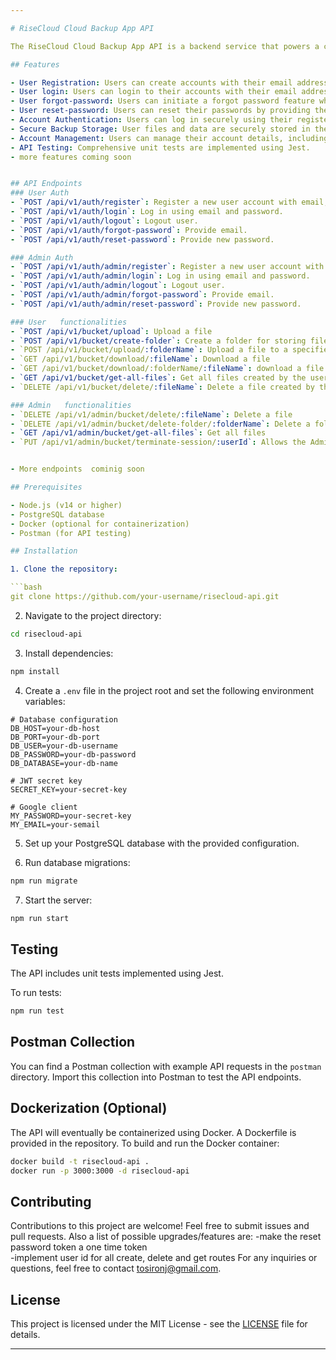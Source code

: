 ```yaml
---

# RiseCloud Cloud Backup App API

The RiseCloud Cloud Backup App API is a backend service that powers a cloud backup system. It allows users to securely create accounts and manage their backups in the cloud. This API is built using TypeScript, Node.js, Express, PostgreSQL, and Jest for testing.

## Features

- User Registration: Users can create accounts with their email address, password, and full name.
- User login: Users can login to their accounts with their email address and password.
- User forgot-password: Users can initiate a forgot password feature which sends an authentication token to their provided emails.
- User reset-password: Users can reset their passwords by providing the authenticated token sent to their email and thereafter receive a confirmatory email.
- Account Authentication: Users can log in securely using their registered credentials.
- Secure Backup Storage: User files and data are securely stored in the cloud.
- Account Management: Users can manage their account details, including password reset.
- API Testing: Comprehensive unit tests are implemented using Jest.
- more features coming soon


## API Endpoints
### User Auth
- `POST /api/v1/auth/register`: Register a new user account with email, password, and full name.
- `POST /api/v1/auth/login`: Log in using email and password.
- `POST /api/v1/auth/logout`: Logout user.
- `POST /api/v1/auth/forgot-password`: Provide email.
- `POST /api/v1/auth/reset-password`: Provide new password.

### Admin Auth
- `POST /api/v1/auth/admin/register`: Register a new user account with email, password, and full name.
- `POST /api/v1/auth/admin/login`: Log in using email and password.
- `POST /api/v1/auth/admin/logout`: Logout user.
- `POST /api/v1/auth/admin/forgot-password`: Provide email.
- `POST /api/v1/auth/admin/reset-password`: Provide new password.

### User   functionalities
- `POST /api/v1/bucket/upload`: Upload a file 
- `POST /api/v1/bucket/create-folder`: Create a folder for storing files 
- `POST /api/v1/bucket/upload/:folderName`: Upload a file to a specified folder from the req.body with the name folderName
- `GET /api/v1/bucket/download/:fileName`: Download a file 
- `GET /api/v1/bucket/download/:folderName/:fileName`: download a file from a specidied folder 
- `GET /api/v1/bucket/get-all-files`: Get all files created by the user 
- `DELETE /api/v1/bucket/delete/:fileName`: Delete a file created by the user 

### Admin   functionalities
- `DELETE /api/v1/admin/bucket/delete/:fileName`: Delete a file 
- `DELETE /api/v1/admin/bucket/delete-folder/:folderName`: Delete a folder and all files in it... Should be used with caution 
- `GET /api/v1/admin/bucket/get-all-files`: Get all files 
- `PUT /api/v1/admin/bucket/terminate-session/:userId`: Allows the Admin to revoke a users session 


- More endpoints  cominig soon

## Prerequisites

- Node.js (v14 or higher)
- PostgreSQL database
- Docker (optional for containerization)
- Postman (for API testing)

## Installation

1. Clone the repository:

```bash
git clone https://github.com/your-username/risecloud-api.git
```

2. Navigate to the project directory:

```bash
cd risecloud-api
```

3. Install dependencies:

```bash
npm install
```

4. Create a `.env` file in the project root and set the following environment variables:

```env
# Database configuration
DB_HOST=your-db-host
DB_PORT=your-db-port
DB_USER=your-db-username
DB_PASSWORD=your-db-password
DB_DATABASE=your-db-name

# JWT secret key
SECRET_KEY=your-secret-key

# Google client
MY_PASSWORD=your-secret-key
MY_EMAIL=your-semail
```

5. Set up your PostgreSQL database with the provided configuration.

6. Run database migrations:

```bash
npm run migrate
```

7. Start the server:

```bash
npm run start
```


## Testing

The API includes unit tests implemented using Jest.

To run tests:

```bash
npm run test
```

## Postman Collection

You can find a Postman collection with example API requests in the `postman` directory. Import this collection into Postman to test the API endpoints.

## Dockerization (Optional)

The API will eventually be containerized using Docker. A Dockerfile is provided in the repository. To build and run the Docker container:

```bash
docker build -t risecloud-api .
docker run -p 3000:3000 -d risecloud-api
```

## Contributing

Contributions to this project are welcome! Feel free to submit issues and pull requests.
Also a list of possible upgrades/features are:
-make the reset password token a one time token  
-implement user id for all create, delete and get routes
For any inquiries or questions, feel free to contact [tosironj@gmail.com](mailto:tosironj@gmail.com).
## License

This project is licensed under the MIT License - see the [LICENSE](LICENSE) file for details.

---
```


 
